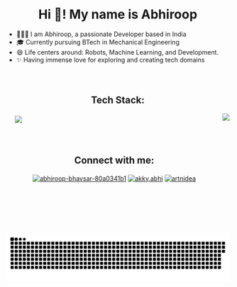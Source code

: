 <h1 align="center">Hi 👋! My name is Abhiroop </h1>

- 👨🏻‍💻 I am Abhiroop, a passionate Developer based in India
- 🎓 Currently pursuing BTech in Mechanical Engineering 
- 😄 Life centers around: Robots, Machine Learning, and Development.
- ✨ Having immense love for exploring and creating tech domains


<!--<div align="center">
  <img src="https://streak-stats.demolab.com?user=akky20&locale=en&mode=daily&theme=dracula&hide_border=false&border_radius=5" height="150" alt="streak graph"  />
  <img src="https://github-readme-stats.vercel.app/api/top-langs?username=akky20&locale=en&hide_title=false&layout=compact&card_width=320&langs_count=5&theme=dracula&hide_border=false" height="150" alt="languages graph"  />
</div>-->

###
<br>
<h2 align="center">Tech Stack:</h2>

<img align="right" height="270" src="https://user-images.githubusercontent.com/74038190/225813708-98b745f2-7d22-48cf-9150-083f1b00d6c9.gif"  />

###

  <p align="left" style="margin-left: 20px;" >
  <a href="https://skillicons.dev">
    <img src="https://skillicons.dev/icons?i=c,cpp,css,django,docker,express,figma,git,bootstrap,github,html,js,linux,opencv,mysql,nodejs,py,pytorch,react,ros,cmake,tailwind,autocad,tensorflow,gcp&perline=5" />
  </a>
</p>

###
<br>

<h2 align="center">Connect with me:</h2>
<p align="center">
<a href="https://linkedin.com/in/abhiroop-bhavsar-80a0341b1" target="blank"><img align="center" src="https://raw.githubusercontent.com/rahuldkjain/github-profile-readme-generator/master/src/images/icons/Social/linked-in-alt.svg" alt="abhiroop-bhavsar-80a0341b1" height="30" width="40" /></a>
<a href="https://instagram.com/akky.abhi" target="blank"><img align="center" src="https://raw.githubusercontent.com/rahuldkjain/github-profile-readme-generator/master/src/images/icons/Social/instagram.svg" alt="akky.abhi" height="30" width="40" /></a>
<a href="https://www.youtube.com/c/artnidea" target="blank"><img align="center" src="https://raw.githubusercontent.com/rahuldkjain/github-profile-readme-generator/master/src/images/icons/Social/youtube.svg" alt="artnidea" height="30" width="40" /></a>
</p>

###

<br clear="both">

<img src="https://raw.githubusercontent.com/akky20/akky20/output/snake.svg" alt="Snake animation" />

###

